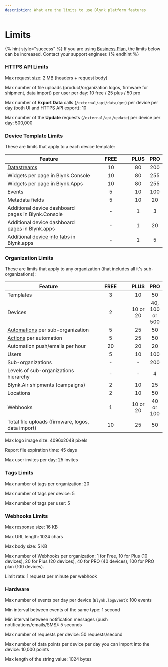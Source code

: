 ```yaml
---
description: What are the limits to use Blynk platform features
---
```


# Limits

{% hint style="success" %}
If you are using [Business Plan](https://blynk.io/pricing/business-plan), the limits below can be increased. Contact your support engineer.
{% endhint %}

###

### HTTPS API Limits

Max request size: 2 MB (headers + request body)

Max number of file uploads (product/organization logos, firmware for shipment, data import) per user per day: 10 free / 25 plus / 50 pro

Max number of **Export Data** calls (`/external/api/data/get`) per device per day (both UI and HTTPS API export): 10

Max number of the **Update** requests (`/external/api/update`) per device per day: 500,000





### Device Template Limits

These are limits that apply to a each device template:

<table><thead><tr><th width="325">Feature</th><th width="125" align="center">FREE</th><th align="center">PLUS</th><th align="center">PRO</th></tr></thead><tbody><tr><td><a href="templates/datastreams/">Datastreams</a></td><td align="center">10</td><td align="center">80</td><td align="center">200</td></tr><tr><td>Widgets per page in Blynk.Console</td><td align="center">10</td><td align="center">80</td><td align="center">255</td></tr><tr><td>Widgets per page in Blynk.Apps</td><td align="center">10</td><td align="center">80</td><td align="center">255</td></tr><tr><td>Events</td><td align="center">5</td><td align="center">10</td><td align="center">100</td></tr><tr><td>Metadata fields</td><td align="center">5</td><td align="center">10</td><td align="center">20</td></tr><tr><td>Additional device dashboard pages in Blynk.Console</td><td align="center">-</td><td align="center">1</td><td align="center">3</td></tr><tr><td>Additional device dashboard <a href="https://docs.blynk.io/en/blynk.apps/pages">pages</a> in Blynk.apps </td><td align="center">-</td><td align="center">1</td><td align="center">20</td></tr><tr><td>Additional <a href="https://docs.blynk.io/en/blynk.apps/pages#device-info-tabs">device info tabs</a> in Blynk.apps</td><td align="center">-</td><td align="center">1</td><td align="center">5</td></tr></tbody></table>



### Organization Limits

These are limits that apply to any organization (that includes all it's sub-organizations):

<table><thead><tr><th width="342">Feature</th><th width="134" align="center">FREE</th><th align="center">PLUS</th><th align="center">PRO</th></tr></thead><tbody><tr><td>Templates</td><td align="center">3</td><td align="center">10</td><td align="center">50</td></tr><tr><td>Devices</td><td align="center">2</td><td align="center">10 or 20</td><td align="center">40, 100 or 500</td></tr><tr><td><a href="../concepts/automations.md">Automations</a> per sub-organization</td><td align="center">5</td><td align="center">25</td><td align="center">50</td></tr><tr><td><a href="https://docs.blynk.io/en/concepts/automations#actions">Actions</a> per automation</td><td align="center">5</td><td align="center">25</td><td align="center">50</td></tr><tr><td>Automation push/emails per hour</td><td align="center">20</td><td align="center">20</td><td align="center">20</td></tr><tr><td>Users</td><td align="center">5</td><td align="center">10</td><td align="center">100</td></tr><tr><td>Sub-organizations</td><td align="center">-</td><td align="center">-</td><td align="center">200</td></tr><tr><td>Levels of sub-organizations hierarchy</td><td align="center">-</td><td align="center">-</td><td align="center">4</td></tr><tr><td>Blynk.Air shipments (campaigns)</td><td align="center">2</td><td align="center">10</td><td align="center">25</td></tr><tr><td>Locations</td><td align="center">2</td><td align="center">10</td><td align="center">50</td></tr><tr><td>Webhooks</td><td align="center">1</td><td align="center">10 or 20</td><td align="center">40 or 100</td></tr><tr><td>Total file uploads (firmware, logos, data import)</td><td align="center">10</td><td align="center">25</td><td align="center">50</td></tr></tbody></table>



Max logo image size: 4096x2048 pixels

Report file expiration time: 45 days

Max user invites per day: 25 invites



### Tags Limits

Max number of tags per organization: 20

Max number of tags per device: 5

Max number of tags per user: 5



### Webhooks Limits

Max response size: 16 KB

Max URL length: 1024 chars

Max body size: 5 KB

Max number of Webhooks per organization: 1 for Free, 10 for Plus (10 devices), 20 for Plus (20 devices), 40 for PRO (40 devices), 100 for PRO plan (100 devices).

Limit rate: 1 request per minute per webhook



### Hardware

Max number of events per day per device (`Blynk.logEvent`): 100 events

Min interval between events of the same type: 1 second

Min interval between notification messages (push notifications/emails/SMS): 5 seconds

Max number of requests per device: 50 requests/second

Max number of data points per device per day you can import into the device: 10,000 points

Max length of the string value: 1024 bytes

